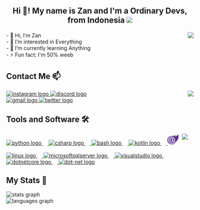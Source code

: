 <h2 align="center">Hi 👋! My name is Zan and I'm a Ordinary Devs, from Indonesia 
  <img height="25" src="https://tenor.com/id/view/oiia-oiiaoiia-oiia-oiia-cat-gif-13397875673260883779.gif"  />
</h2>

####

<!-- About Me -->

<img align="right" height="100" src="https://tenor.com/id/view/gunna-fire-writing-heat-gif-25524005.gif"  />

<p align="left">- 👋 Hi, I’m Zan<br>- 👀 I’m interested in Everything <br>- 🌱 I’m currently learning Anything<br>- ⚡ Fun fact:  I'm 50% weeb </p>

###

<!-- Contact Information -->

<h2>Contact Me 📫</h2>

<img align="right" height="130" src="https://i.imgflip.com/9k1w0z.gif"  />

<div align="left">
  <a href="https://instagram.com/zanz4k" target="_blank">
    <img src="https://img.shields.io/static/v1?message=Instagram&logo=instagram&label=&color=E4405F&logoColor=white&labelColor=&style=for-the-badge" height="35" alt="instagram logo"  />
  </a>
  <a href="http://discordapp.com/users/712198323712294932" target="_blank">
    <img src="https://img.shields.io/static/v1?message=Discord&logo=discord&label=&color=7289DA&logoColor=white&labelColor=&style=for-the-badge" height="35" alt="discord logo"  />
  </a>
  <br>
  <a href="https://mail.google.com/mail/?view=cm&fs=1&to=fauzanfirdaus1966@gmail.com" target="_blank">
    <img src="https://img.shields.io/static/v1?message=Gmail&logo=gmail&label=&color=D14836&logoColor=white&labelColor=&style=for-the-badge" height="35" alt="gmail logo"  />
  </a>
  <a href="https://x.com/OzanYgY" target="_blank">
    <img src="https://img.shields.io/static/v1?message=Twitter&logo=twitter&label=&color=1DA1F2&logoColor=white&labelColor=&style=for-the-badge" height="35" alt="twitter logo"  />
  </a>
</div>

###

<!-- Tools And Software -->

<h2>Tools and Software 🛠️</h2>

<img align="right" height="130" src="https://cdn.donmai.us/original/bd/c6/__thor_and_specialized_bulin_mkiii_azur_lane_and_1_more_drawn_by_seseren__bdc6702e5af36ad8d396233da6503ca5.gif"  />

<div align="left">
  <a href="https://www.python.org/" target="_blank">
  <img src="https://cdn.jsdelivr.net/gh/devicons/devicon/icons/python/python-original.svg" height="30" alt="python logo"  />
  <img width="12" />
  </a>
  <a href="https://dotnet.microsoft.com/en-us/languages/csharp" target="_blank">
  <img src="https://cdn.jsdelivr.net/gh/devicons/devicon/icons/csharp/csharp-original.svg" height="30" alt="csharp logo"  />
  <img width="12" />
  </a>
  <a href="https://www.gnu.org/software/bash/" target="_blank">
  <img src="https://cdn.jsdelivr.net/gh/devicons/devicon/icons/bash/bash-original.svg" height="30" alt="bash logo"  />
  <img width="12" />
  </a>
  <a href="https://kotlinlang.org/" target="_blank">
  <img src="https://cdn.jsdelivr.net/gh/devicons/devicon/icons/kotlin/kotlin-original.svg" height="30" alt="kotlin logo"  />
  <img width="12" />
  </a>
  <a href="https://dotnet.microsoft.com/id-id/apps/aspnet/web-apps/blazor" target="_blank">
  <img src="https://github.com/devicons/devicon/blob/v2.16.0/icons/blazor/blazor-original.svg" height="30" alt="blazor logo"  />
  <img width="12" />
  </a>
  <br>
    <a href="https://archlinux.org/" target="_blank">
  <img src="https://cdn.jsdelivr.net/gh/devicons/devicon/icons/linux/linux-original.svg" height="30" alt="linux logo"  />
  <img width="12" />
    </a>
    <a href="https://www.microsoft.com/en-us/sql-server/sql-server-2022" target="_blank">
  <img src="https://cdn.jsdelivr.net/gh/devicons/devicon/icons/microsoftsqlserver/microsoftsqlserver-plain.svg" height="30" alt="microsoftsqlserver logo"  />
  <img width="12" />
    </a>
    <a href="https://visualstudio.microsoft.com/vs/" target="_blank">
  <img src="https://cdn.jsdelivr.net/gh/devicons/devicon/icons/visualstudio/visualstudio-plain.svg" height="30" alt="visualstudio logo"  />
  <img width="12" />
    </a>
    <a href="https://dotnet.microsoft.com/id-id/" target="_blank">
  <img src="https://cdn.jsdelivr.net/gh/devicons/devicon/icons/dotnetcore/dotnetcore-original.svg" height="30" alt="dotnetcore logo"  />
  <img width="12" />
    </a>
    <a href="https://dotnet.microsoft.com/id-id/" target="_blank">
  <img src="https://cdn.jsdelivr.net/gh/devicons/devicon/icons/dot-net/dot-net-original.svg" height="30" alt="dot-net logo"  />
    </a>
</div>

###

<h2 align="left">My Stats 🌟</h2>
<div align="left">
  <img src="https://github-readme-stats.vercel.app/api?username=Fauzan-Fz&theme=dracula&show_icons=true&hide_border=true&count_private=true&" height="150" alt="stats graph"  /> <br>
  <img src="https://github-readme-stats.vercel.app/api/top-langs?username=Fauzan-Fz&locale=en&theme=dracula&hide_border=true&layout=compact&card_width=320" height="150" alt="languages graph"  />
</div>

###

<!--
<br>
<div align="center">
### ✍️ Random Quote

<h2></h2>
 
![](https://quotes-github-readme.vercel.app/api?type=horizontal&theme=radical)
  
</div>
-->

###

<!-- <br clear="both">
<h2></h2>
<img align="center" src="https://raw.githubusercontent.com/Fauzan-Fz/Fauzan-Fz/output/snake.svg" alt="Snake animation" />
 -->
 
###

